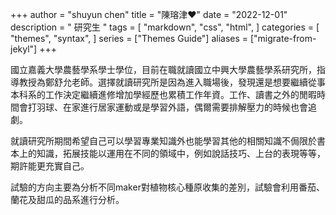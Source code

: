 +++
author = "shuyun chen"
title = "陳瑢津❤️"
date = "2022-12-01"
description = " 研究生 "
tags = [
    "markdown",
    "css",
    "html",
]
categories = [
    "themes",
    "syntax",
]
series = ["Themes Guide"]
aliases = ["migrate-from-jekyl"]
+++
 
 
國立嘉義大學農藝學系學士學位，目前在職就讀國立中興大學農藝學系研究所，指導教授為鄭舒允老師。選擇就讀研究所是因為進入職場後，發現還是想要繼續從事本科系的工作決定繼續進修增加學經歷也累積工作年資。工作、讀書之外的閒暇時間會打羽球、在家進行居家運動或是學習外語，偶爾需要排解壓力的時候也會追劇。


就讀研究所期間希望自己可以學習專業知識外也能學習其他的相關知識不侷限於書本上的知識，拓展技能以運用在不同的領域中，例如說話技巧、上台的表現等等，期許能更充實自己。

試驗的方向主要為分析不同maker對植物核心種原收集的差別，試驗會利用番茄、蘭花及甜瓜的品系進行分析。